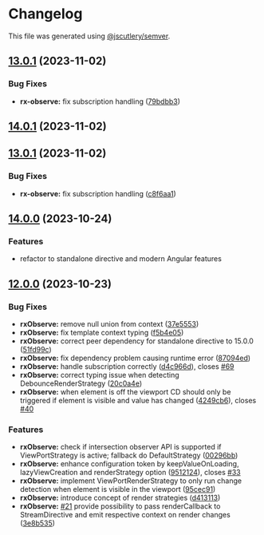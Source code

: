 # Changelog

This file was generated using [@jscutlery/semver](https://github.com/jscutlery/semver).

## [13.0.1](https://github.com/mikelgo/angular-kit-observe/compare/rx-observe-14.0.0-rc.0...rx-observe-13.0.1) (2023-11-02)


### Bug Fixes

* **rx-observe:** fix subscription handling ([79bdbb3](https://github.com/mikelgo/angular-kit-observe/commit/79bdbb3f6bd1f15e3c8c033aaf3a22f42cb6225f))



## [14.0.1](https://github.com/mikelgo/angular-kit-observe/compare/rx-observe-14.0.0...rx-observe-14.0.1) (2023-11-02)



## [13.0.1](https://github.com/mikelgo/angular-kit-observe/compare/rx-observe-14.0.0-rc.0...rx-observe-13.0.1) (2023-11-02)


### Bug Fixes

* **rx-observe:** fix subscription handling ([c8f6aa1](https://github.com/mikelgo/angular-kit-observe/commit/c8f6aa1b890d55e6bd2be8b61941c41d8448c5c5))



## [14.0.0](https://github.com/mikelgo/angular-kit/compare/stream-2.2.3...stream-2.2.4) (2023-10-24)
### Features
* refactor to standalone directive and modern Angular features

## [12.0.0](https://github.com/mikelgo/angular-kit/compare/stream-2.2.3...stream-2.2.4) (2023-10-23)


### Bug Fixes

* **rxObserve:** remove null union from context ([37e5553](https://github.com/mikelgo/angular-kit/commit/37e55530743cf8deaf487f87eb6bb0cedfad0a3a))
* **rxObserve:** fix template context typing ([f5b4e05](https://github.com/mikelgo/angular-kit/commit/f5b4e05a5075150436f8afa2b93eb24c8a534021))
* **rxObserve:** correct peer dependency for standalone directive to 15.0.0 ([51fd99c](https://github.com/mikelgo/angular-kit/commit/51fd99c0b99239d40d21b2899752d66a9f273a4a))
* **rxObserve:** fix dependency problem causing runtime error ([87094ed](https://github.com/mikelgo/angular-kit/commit/87094ed391da24ac53126487f30c51f15e9992c0))
* **rxObserve:** handle subscription correctly ([d4c966d](https://github.com/mikelgo/angular-kit/commit/d4c966daee0ac9850573a2abaccd686b4c37497c)), closes [#69](https://github.com/mikelgo/angular-kit/issues/69)
* **rxObserve:** correct typing issue when detecting DebounceRenderStrategy ([20c0a4e](https://github.com/code-workers-io/angular-kit/commit/20c0a4ea2a8219bcc2e117b313b9b18da39c457c))
* **rxObserve:** when element is off the viewport CD should only be triggered if element is visible and value has changed ([4249cb6](https://github.com/code-workers-io/angular-kit/commit/4249cb6611509aa0167ea9f464cb5811bb0330be)), closes [#40](https://github.com/code-workers-io/angular-kit/issues/40)


### Features
* **rxObserve:** check if intersection observer API is supported if ViewPortStrategy is active; fallback do DefaultStrategy ([00296bb](https://github.com/code-workers-io/angular-kit/commit/00296bbc2e0451f2e582a6ef5322b40d29421f98))
* **rxObserve:** enhance configuration token by keepValueOnLoading, lazyViewCreation and renderStrategy option ([9512124](https://github.com/code-workers-io/angular-kit/commit/9512124c834eb434b8391e90ee76f1551c76bb2e)), closes [#33](https://github.com/code-workers-io/angular-kit/issues/33)
* **rxObserve:** implement ViewPortRenderStrategy to only run change detection when element is visible in the viewport ([95cec91](https://github.com/code-workers-io/angular-kit/commit/95cec91895554bb3311a7a99b3dddd08e8079cb8))
* **rxObserve:** introduce concept of render strategies ([d413113](https://github.com/code-workers-io/angular-kit/commit/d4131137d56ca1901a26c0e8485044b9a8334606))
* **rxObserve:** [#21](https://github.com/code-workers-io/angular-kit/issues/21) provide possibility to pass renderCallback to StreamDirective and emit respective context on render changes ([3e8b535](https://github.com/code-workers-io/angular-kit/commit/3e8b535fb8cd526731574f19989c5fc3a9ac84a1))
